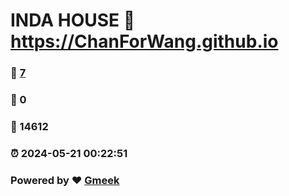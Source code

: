 # INDA HOUSE :link: https://ChanForWang.github.io 
### :page_facing_up: [7](https://ChanForWang.github.io/tag.html) 
### :speech_balloon: 0 
### :hibiscus: 14612 
### :alarm_clock: 2024-05-21 00:22:51 
### Powered by :heart: [Gmeek](https://github.com/Meekdai/Gmeek)
